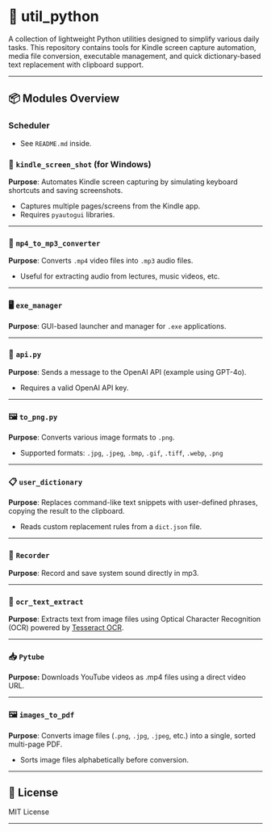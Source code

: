 # 🧰 util_python

A collection of lightweight Python utilities designed to simplify various daily tasks. This repository contains tools for Kindle screen capture automation, media file conversion, executable management, and quick dictionary-based text replacement with clipboard support.

---

## 📦 Modules Overview


### Scheduler
- See `README.md` inside.

### 📸 `kindle_screen_shot` (for Windows)
**Purpose**: Automates Kindle screen capturing by simulating keyboard shortcuts and saving screenshots.

- Captures multiple pages/screens from the Kindle app.
- Requires `pyautogui` libraries.

---

### 🎵 `mp4_to_mp3_converter`
**Purpose**: Converts `.mp4` video files into `.mp3` audio files.

- Useful for extracting audio from lectures, music videos, etc.

---

### 🖥️ `exe_manager`
**Purpose**: GUI-based launcher and manager for `.exe` applications.

---

### 🤖 `api.py`
**Purpose**: Sends a message to the OpenAI API (example using GPT-4o).

- Requires a valid OpenAI API key.

---

### 🖼️ `to_png.py`
**Purpose**: Converts various image formats to `.png`.

- Supported formats: `.jpg`, `.jpeg`, `.bmp`, `.gif`, `.tiff`, `.webp`, `.png`

---


### 📋 `user_dictionary`
**Purpose**: Replaces command-like text snippets with user-defined phrases, copying the result to the clipboard.

- Reads custom replacement rules from a `dict.json` file.

---

### 🎵 `Recorder`

**Purpose**: Record and save system sound directly in mp3.

---

### 📝 `ocr_text_extract`

**Purpose**: Extracts text from image files using Optical Character Recognition (OCR) powered by [Tesseract OCR](https://github.com/tesseract-ocr/tesseract).

---

### 📥 `Pytube`

**Purpose:** Downloads YouTube videos as .mp4 files using a direct video URL.

---

### 🖼️ `images_to_pdf`
**Purpose**: Converts image files (`.png`, `.jpg`, `.jpeg`, etc.) into a single, sorted multi-page PDF.

- Sorts image files alphabetically before conversion.


---

## 📄 License

MIT License

---



